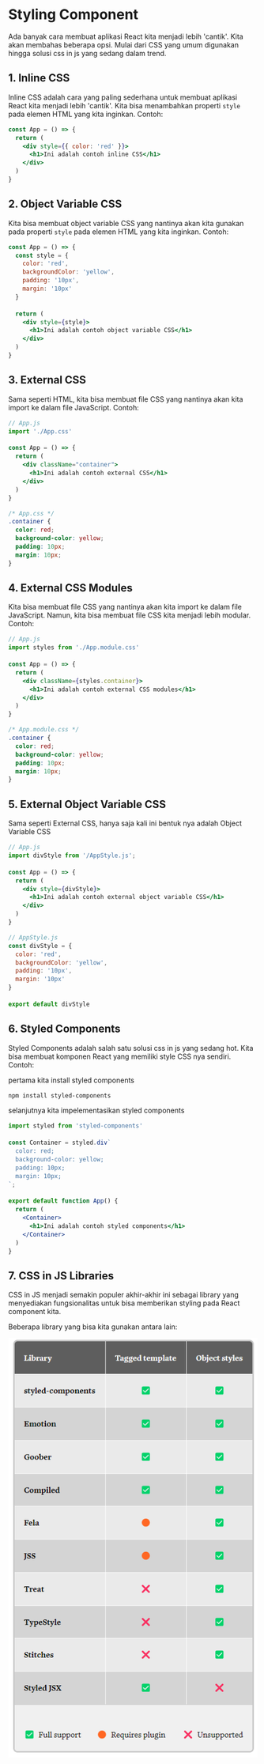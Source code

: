 # Styling Component

Ada banyak cara membuat aplikasi React kita menjadi lebih 'cantik'. Kita akan membahas beberapa opsi. Mulai dari CSS yang umum digunakan hingga solusi css in js yang sedang dalam trend.

## 1. Inline CSS

Inline CSS adalah cara yang paling sederhana untuk membuat aplikasi React kita menjadi lebih 'cantik'. Kita bisa menambahkan properti `style` pada elemen HTML yang kita inginkan. Contoh:

```jsx
const App = () => {
  return (
    <div style={{ color: 'red' }}>
      <h1>Ini adalah contoh inline CSS</h1>
    </div>
  )
}
```

## 2. Object Variable CSS

Kita bisa membuat object variable CSS yang nantinya akan kita gunakan pada properti `style` pada elemen HTML yang kita inginkan. Contoh:

```jsx
const App = () => {
  const style = {
    color: 'red',
    backgroundColor: 'yellow',
    padding: '10px',
    margin: '10px'
  }

  return (
    <div style={style}>
      <h1>Ini adalah contoh object variable CSS</h1>
    </div>
  )
}
```

## 3. External CSS

Sama seperti HTML, kita bisa membuat file CSS yang nantinya akan kita import ke dalam file JavaScript. Contoh:

```jsx
// App.js
import './App.css'

const App = () => {
  return (
    <div className="container">
      <h1>Ini adalah contoh external CSS</h1>
    </div>
  )
}
```

```css
/* App.css */
.container {
  color: red;
  background-color: yellow;
  padding: 10px;
  margin: 10px;
}
```

## 4. External CSS Modules

Kita bisa membuat file CSS yang nantinya akan kita import ke dalam file JavaScript. Namun, kita bisa membuat file CSS kita menjadi lebih modular. Contoh:

```jsx
// App.js
import styles from './App.module.css'

const App = () => {
  return (
    <div className={styles.container}>
      <h1>Ini adalah contoh external CSS modules</h1>
    </div>
  )
}
```

```css
/* App.module.css */
.container {
  color: red;
  background-color: yellow;
  padding: 10px;
  margin: 10px;
}
```

## 5. External Object Variable CSS

Sama seperti External CSS, hanya saja kali ini bentuk nya adalah Object Variable CSS

```jsx
// App.js
import divStyle from '/AppStyle.js';

const App = () => {
  return (
    <div style={divStyle}>
      <h1>Ini adalah contoh external object variable CSS</h1>
    </div>
  )
}
```

```js
// AppStyle.js
const divStyle = {
  color: 'red',
  backgroundColor: 'yellow',
  padding: '10px',
  margin: '10px'
}

export default divStyle
```

## 6. Styled Components

Styled Components adalah salah satu solusi css in js yang sedang hot. Kita bisa membuat komponen React yang memiliki style CSS nya sendiri. Contoh:

pertama kita install styled components

```bash
npm install styled-components
```

selanjutnya kita impelementasikan styled components


```jsx
import styled from 'styled-components'

const Container = styled.div`
  color: red;
  background-color: yellow;
  padding: 10px;
  margin: 10px;
`;

export default function App() {
  return (
    <Container>
      <h1>Ini adalah contoh styled components</h1>
    </Container>
  )
}
```

## 7. CSS in JS Libraries

CSS in JS menjadi semakin populer akhir-akhir ini sebagai library yang menyediakan fungsionalitas untuk bisa memberikan styling pada React component kita. 

Beberapa library yang bisa kita gunakan antara lain:

<div align="center">

![css-in-js](docs/css-in-js.png)

</div>

